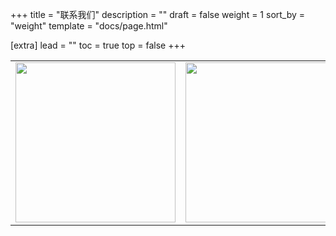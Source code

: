 +++
title = "联系我们"
description = ""
draft = false
weight = 1
sort_by = "weight"
template = "docs/page.html"

[extra]
lead = ""
toc = true
top = false
+++

<table>
  <tr>
    <td><img width="256" src="https://static.proxyxai.com/PaymentProxyXAI.jpg" /></td>
    <td><img width="256" src="https://static.proxyxai.com/WechatProxyXAI.jpg" /></td>
  </tr>
</table>
